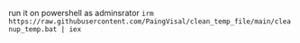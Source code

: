run it on powershell as adminsrator  ```irm https://raw.githubusercontent.com/PaingVisal/clean_temp_file/main/cleanup_temp.bat | iex```

